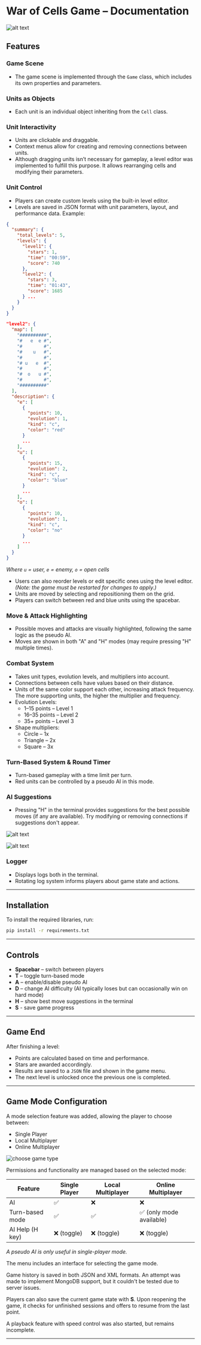 # War of Cells Game – Documentation
![alt text](gif_game_ui/first_level_and_pseudo_ai_enemy.gif)

## Features

### Game Scene
- The game scene is implemented through the `Game` class, which includes its own properties and parameters.

### Units as Objects
- Each unit is an individual object inheriting from the `Cell` class.

### Unit Interactivity
- Units are clickable and draggable.
- Context menus allow for creating and removing connections between units.
- Although dragging units isn’t necessary for gameplay, a level editor was implemented to fulfill this purpose. It allows rearranging cells and modifying their parameters.

### Unit Control
- Players can create custom levels using the built-in level editor.
- Levels are saved in JSON format with unit parameters, layout, and performance data. Example:

```json
{
  "summary": {
    "total_levels": 5,
    "levels": {
      "level1": {
        "stars": 1,
        "time": "00:59",
        "score": 740
      },
      "level2": {
        "stars": 3,
        "time": "01:43",
        "score": 1685
      } ...
    }
  }
}
```

```json
"level2": {
  "map": [
    "##########",
    "#   e  e #",
    "#        #",
    "#    u   #",
    "#        #",
    "# u   e  #",
    "#        #",
    "#  o   u #",
    "#        #",
    "##########"
  ],
  "description": {
    "e": [
      {
        "points": 10,
        "evolution": 1,
        "kind": "c",
        "color": "red"
      }
      ...
    ],
    "u": [
      {
        "points": 15,
        "evolution": 2,
        "kind": "c",
        "color": "blue"
      }
      ...
    ],
    "o": [
      {
        "points": 10,
        "evolution": 1,
        "kind": "c",
        "color": "no"
      }
      ...
    ]
  }
}
```

_Where `u` = user, `e` = enemy, `o` = open cells_

- Users can also reorder levels or edit specific ones using the level editor. *(Note: the game must be restarted for changes to apply.)*
- Units are moved by selecting and repositioning them on the grid.
- Players can switch between red and blue units using the spacebar.

### Move & Attack Highlighting
- Possible moves and attacks are visually highlighted, following the same logic as the pseudo AI.
- Moves are shown in both "A" and "H" modes (may require pressing "H" multiple times).

### Combat System
- Takes unit types, evolution levels, and multipliers into account.
- Connections between cells have values based on their distance.
- Units of the same color support each other, increasing attack frequency. The more supporting units, the higher the multiplier and frequency.
- Evolution Levels:
  - 1–15 points – Level 1
  - 16–35 points – Level 2
  - 35+ points – Level 3
- Shape multipliers:
  - Circle – 1x  
  - Triangle – 2x  
  - Square – 3x

### Turn-Based System & Round Timer
- Turn-based gameplay with a time limit per turn.
- Red units can be controlled by a pseudo AI in this mode.

### AI Suggestions
- Pressing "H" in the terminal provides suggestions for the best possible moves (if any are available). Try modifying or removing connections if suggestions don't appear.

![alt text](gif_game_ui/move_suggestions.gif)

![alt text](gif_game_ui/move_suggestions_2.gif)


### Logger
- Displays logs both in the terminal.
- Rotating log system informs players about game state and actions.

---

## Installation

To install the required libraries, run:

```bash
pip install -r requirements.txt
```

---

## Controls

- **Spacebar** – switch between players  
- **T** – toggle turn-based mode  
- **A** – enable/disable pseudo AI  
- **D** – change AI difficulty (AI typically loses but can occasionally win on hard mode)  
- **H** – show best move suggestions in the terminal
- **S** - save game progress

---

## Game End

After finishing a level:
- Points are calculated based on time and performance.
- Stars are awarded accordingly.
- Results are saved to a `JSON` file and shown in the game menu.
- The next level is unlocked once the previous one is completed.

---

## Game Mode Configuration

A mode selection feature was added, allowing the player to choose between:
- Single Player
- Local Multiplayer
- Online Multiplayer

![choose game type](gif_game_ui/choose_game_type.gif)

Permissions and functionality are managed based on the selected mode:

| Feature          | Single Player | Local Multiplayer | Online Multiplayer             |
|------------------|---------------|-------------------|--------------------------------|
| AI               | ✅             | ❌                | ❌                              |
| Turn-based mode  | ✅             | ✅                | ✅ (only mode available)        |
| AI Help (H key)  | ❌ (toggle)    | ❌ (toggle)       | ❌ (toggle)                     |

*A pseudo AI is only useful in single-player mode.*

The menu includes an interface for selecting the game mode.

Game history is saved in both JSON and XML formats. An attempt was made to implement MongoDB support, but it couldn't be tested due to server issues.

Players can also save the current game state with **S**. Upon reopening the game, it checks for unfinished sessions and offers to resume from the last point.

A playback feature with speed control was also started, but remains incomplete.

---
